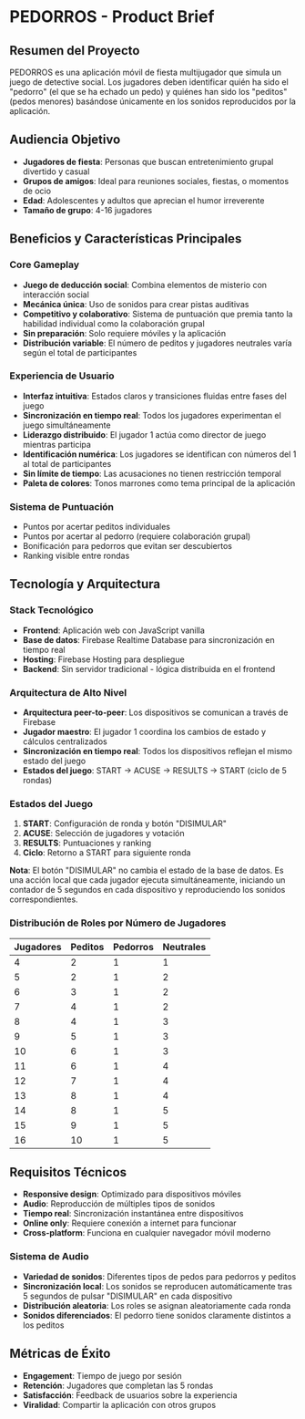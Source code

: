 # PEDORROS - Product Brief

## Resumen del Proyecto

PEDORROS es una aplicación móvil de fiesta multijugador que simula un juego de detective social. Los jugadores deben identificar quién ha sido el "pedorro" (el que se ha echado un pedo) y quiénes han sido los "peditos" (pedos menores) basándose únicamente en los sonidos reproducidos por la aplicación.

## Audiencia Objetivo

- **Jugadores de fiesta**: Personas que buscan entretenimiento grupal divertido y casual
- **Grupos de amigos**: Ideal para reuniones sociales, fiestas, o momentos de ocio
- **Edad**: Adolescentes y adultos que aprecian el humor irreverente
- **Tamaño de grupo**: 4-16 jugadores

## Beneficios y Características Principales

### Core Gameplay
- **Juego de deducción social**: Combina elementos de misterio con interacción social
- **Mecánica única**: Uso de sonidos para crear pistas auditivas
- **Competitivo y colaborativo**: Sistema de puntuación que premia tanto la habilidad individual como la colaboración grupal
- **Sin preparación**: Solo requiere móviles y la aplicación
- **Distribución variable**: El número de peditos y jugadores neutrales varía según el total de participantes

### Experiencia de Usuario
- **Interfaz intuitiva**: Estados claros y transiciones fluidas entre fases del juego
- **Sincronización en tiempo real**: Todos los jugadores experimentan el juego simultáneamente
- **Liderazgo distribuido**: El jugador 1 actúa como director de juego mientras participa
- **Identificación numérica**: Los jugadores se identifican con números del 1 al total de participantes
- **Sin límite de tiempo**: Las acusaciones no tienen restricción temporal
- **Paleta de colores**: Tonos marrones como tema principal de la aplicación

### Sistema de Puntuación
- Puntos por acertar peditos individuales
- Puntos por acertar al pedorro (requiere colaboración grupal)
- Bonificación para pedorros que evitan ser descubiertos
- Ranking visible entre rondas

## Tecnología y Arquitectura

### Stack Tecnológico
- **Frontend**: Aplicación web con JavaScript vanilla
- **Base de datos**: Firebase Realtime Database para sincronización en tiempo real
- **Hosting**: Firebase Hosting para despliegue
- **Backend**: Sin servidor tradicional - lógica distribuida en el frontend

### Arquitectura de Alto Nivel
- **Arquitectura peer-to-peer**: Los dispositivos se comunican a través de Firebase
- **Jugador maestro**: El jugador 1 coordina los cambios de estado y cálculos centralizados
- **Sincronización en tiempo real**: Todos los dispositivos reflejan el mismo estado del juego
- **Estados del juego**: START → ACUSE → RESULTS → START (ciclo de 5 rondas)

### Estados del Juego
1. **START**: Configuración de ronda y botón "DISIMULAR"
2. **ACUSE**: Selección de jugadores y votación
3. **RESULTS**: Puntuaciones y ranking
4. **Ciclo**: Retorno a START para siguiente ronda

**Nota**: El botón "DISIMULAR" no cambia el estado de la base de datos. Es una acción local que cada jugador ejecuta simultáneamente, iniciando un contador de 5 segundos en cada dispositivo y reproduciendo los sonidos correspondientes.

### Distribución de Roles por Número de Jugadores
| Jugadores | Peditos | Pedorros | Neutrales |
|-----------|---------|----------|-----------|
| 4         | 2       | 1        | 1         |
| 5         | 2       | 1        | 2         |
| 6         | 3       | 1        | 2         |
| 7         | 4       | 1        | 2         |
| 8         | 4       | 1        | 3         |
| 9         | 5       | 1        | 3         |
| 10        | 6       | 1        | 3         |
| 11        | 6       | 1        | 4         |
| 12        | 7       | 1        | 4         |
| 13        | 8       | 1        | 4         |
| 14        | 8       | 1        | 5         |
| 15        | 9       | 1        | 5         |
| 16        | 10      | 1        | 5         |

## Requisitos Técnicos

- **Responsive design**: Optimizado para dispositivos móviles
- **Audio**: Reproducción de múltiples tipos de sonidos
- **Tiempo real**: Sincronización instantánea entre dispositivos
- **Online only**: Requiere conexión a internet para funcionar
- **Cross-platform**: Funciona en cualquier navegador móvil moderno

### Sistema de Audio
- **Variedad de sonidos**: Diferentes tipos de pedos para pedorros y peditos
- **Sincronización local**: Los sonidos se reproducen automáticamente tras 5 segundos de pulsar "DISIMULAR" en cada dispositivo
- **Distribución aleatoria**: Los roles se asignan aleatoriamente cada ronda
- **Sonidos diferenciados**: El pedorro tiene sonidos claramente distintos a los peditos

## Métricas de Éxito

- **Engagement**: Tiempo de juego por sesión
- **Retención**: Jugadores que completan las 5 rondas
- **Satisfacción**: Feedback de usuarios sobre la experiencia
- **Viralidad**: Compartir la aplicación con otros grupos
